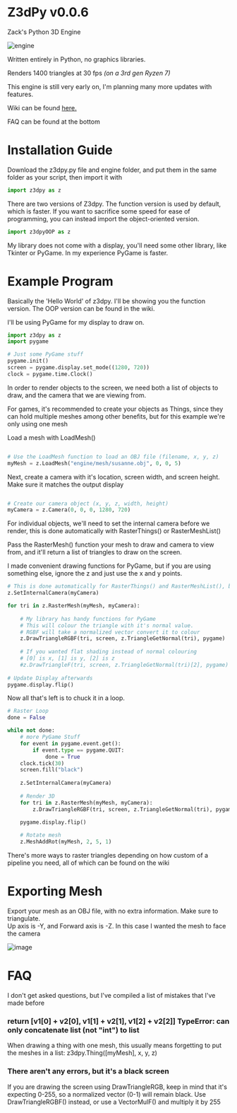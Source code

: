 # Z3dPy v0.0.6
Zack's Python 3D Engine

![engine](https://user-images.githubusercontent.com/115175938/235578934-23defc68-c021-4b05-b169-272e9ac8d3c9.gif)

Written entirely in Python, no graphics libraries. 

Renders 1400 triangles at 30 fps *(on a 3rd gen Ryzen 7)*

This engine is still very early on, I'm planning many more updates with features.

Wiki can be found <a href="https://github.com/ZackWilde27/pythonRasterizer/wiki">here.</a>

FAQ can be found at the bottom

# Installation Guide

Download the z3dpy.py file and engine folder, and put them in the same folder as your script, then import it with
```python
import z3dpy as z
```

There are two versions of Z3dpy. The function version is used by default, which is faster. If you want to sacrifice some speed for ease of programming, you can instead import the object-oriented version.

```python
import z3dpyOOP as z
```

My library does not come with a display, you'll need some other library, like Tkinter or PyGame. In my experience PyGame is faster.

# Example Program

Basically the 'Hello World' of z3dpy. I'll be showing you the function version. The OOP version can be found in the wiki.

I'll be using PyGame for my display to draw on.
```python
import z3dpy as z
import pygame

# Just some PyGame stuff
pygame.init()
screen = pygame.display.set_mode((1280, 720))
clock = pygame.time.Clock()
```

In order to render objects to the screen, we need both a list of objects to draw, and the camera that we are viewing from.

For games, it's recommended to create your objects as Things, since they can hold multiple meshes among other benefits, but for this example we're only using one mesh

Load a mesh with LoadMesh()

```python

# Use the LoadMesh function to load an OBJ file (filename, x, y, z)
myMesh = z.LoadMesh("engine/mesh/susanne.obj", 0, 0, 5)

```

Next, create a camera with it's location, screen width, and screen height. Make sure it matches the output display

```python

# Create our camera object (x, y, z, width, height)
myCamera = z.Camera(0, 0, 0, 1280, 720)

```

For individual objects, we'll need to set the internal camera before we render, this is done automatically with RasterThings() or RasterMeshList()

Pass the RasterMesh() function your mesh to draw and camera to view from, and it'll return a list of triangles to draw on the screen.

I made convenient drawing functions for PyGame, but if you are using something else, ignore the z and just use the x and y points.

```python
# This is done automatically for RasterThings() and RasterMeshList(), but not for individual items
z.SetInternalCamera(myCamera)

for tri in z.RasterMesh(myMesh, myCamera):
        
    # My library has handy functions for PyGame
    # This will colour the triangle with it's normal value.
    # RGBF will take a normalized vector convert it to colour
    z.DrawTriangleRGBF(tri, screen, z.TriangleGetNormal(tri), pygame)
        
    # If you wanted flat shading instead of normal colouring
    # [0] is x, [1] is y, [2] is z
    #z.DrawTriangleF(tri, screen, z.TriangleGetNormal(tri)[2], pygame)
    
# Update Display afterwards
pygame.display.flip()
```

Now all that's left is to chuck it in a loop.

```python
# Raster Loop
done = False

while not done:
    # more PyGame Stuff
    for event in pygame.event.get():
        if event.type == pygame.QUIT:
            done = True    
    clock.tick(30)
    screen.fill("black")
    
    z.SetInternalCamera(myCamera)
    
    # Render 3D
    for tri in z.RasterMesh(myMesh, myCamera):
        z.DrawTriangleRGBF(tri, screen, z.TriangleGetNormal(tri), pygame)

    pygame.display.flip()
    
    # Rotate mesh
    z.MeshAddRot(myMesh, 2, 5, 1)
```
There's more ways to raster triangles depending on how custom of a pipeline you need, all of which can be found on the wiki

# Exporting Mesh

Export your mesh as an OBJ file, with no extra information. Make sure to triangulate.
<br>
Up axis is -Y, and Forward axis is -Z. In this case I wanted the mesh to face the camera

![image](https://user-images.githubusercontent.com/115175938/235002154-62bb03ad-13f3-4084-b410-aa0074553865.png)

# FAQ

I don't get asked questions, but I've compiled a list of mistakes that I've made before

### return [v1[0] + v2[0], v1[1] + v2[1], v1[2] + v2[2]] TypeError: can only concatenate list (not "int") to list


When drawing a thing with one mesh, this usually means forgetting to put the meshes in a list: z3dpy.Thing([myMesh], x, y, z)

### There aren't any errors, but it's a black screen

If you are drawing the screen using DrawTriangleRGB, keep in mind that it's expecting 0-255, so a normalized vector (0-1) will remain black. Use DrawTriangleRGBF() instead, or use a VectorMulF() and multiply it by 255
